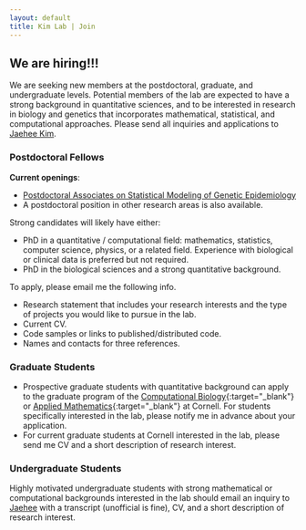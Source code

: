 ```yaml
---
layout: default
title: Kim Lab | Join
---
```


## We are hiring!!! ##
We are seeking new members at the postdoctoral, graduate, and undergraduate levels. Potential members of the lab are expected to have a strong background in quantitative sciences, and to be interested in research in biology and genetics that incorporates mathematical, statistical, and computational approaches. Please send all inquiries and applications to [Jaehee Kim](mailto:jaehee.kim@cornell.edu).


### Postdoctoral Fellows
**Current openings**:
* [Postdoctoral Associates on Statistical Modeling of Genetic Epidemiology](/join/openings/)
* A postdoctoral position in other research areas is also available.  

Strong candidates will likely have either:
* PhD in a quantitative / computational field: mathematics, statistics, computer science, physics, or a related field. Experience with biological or clinical data is preferred but not required.
* PhD in the biological sciences and a strong quantitative background.

To apply, please email me the following info.
* Research statement that includes your research interests and the type of projects you would like to pursue in the lab.
* Current CV.
* Code samples or links to published/distributed code.
* Names and contacts for three references.


### Graduate Students
*  Prospective graduate students with quantitative background can apply to the graduate program of the [Computational Biology](https://compbio.cornell.edu/){:target="_blank"} or [Applied Mathematics](https://www.cam.cornell.edu/){:target="_blank"} at Cornell. For students specifically interested in the lab, please notify me in advance about your application. 
*  For current graduate students at Cornell interested in the lab, please send me CV and a short description of research interest.


### Undergraduate Students
Highly motivated undergraduate students with strong mathematical or computational backgrounds interested in the lab should email an inquiry to [Jaehee](mailto:jaehee.kim@cornell.edu) with a transcript (unofficial is fine), CV, and a short description of research interest. 
